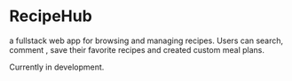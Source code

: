 # RecipeHub

a fullstack web app for browsing and managing recipes. Users can search, comment , save their favorite recipes and created custom meal plans. 

Currently in development.
